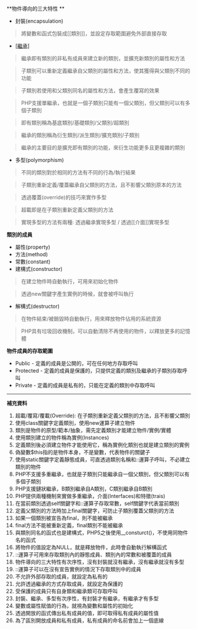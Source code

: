 **物件導向的三大特性	**

- 封裝(encapsulation)

>將變數和函式包裝成[[類別]]，並設定存取範圍避免外部直接存取

- [[繼承]](inheritance)

>繼承即有類別的非私有成員來建立新的類別，並擴充新類別的屬性和方法

>子類別可以重新定義繼承自父類別的屬性和方法，使其獲得與父類別不同的功能

>子類別若使用和父類別同名的屬性和方法，會產生覆寫的效果

>PHP支援單繼承，也就是一個子類別只能有一個父類別，但父類別可以有多個子類別
	
>即有類別稱為基底類別/基礎類別/父類別/超類別
	
>繼承的類別稱為衍生類別/派生類別/擴充類別/子類別
	
>繼承的主要目的是擴充即有類別的功能，來衍生功能更多且更複雜的類別

- 多型(polymorphism)

>不同的類別對於相同的方法有不同的行為/執行結果
	
>子類別重新定義/覆蓋繼承自父類別的方法，且不影響父類別原本的方法
	
>透過覆蓋(override)的技巧來實作多型
	
>超載即是在子類別重新定義父類別的方法
	
>實現多型的方法有兩種: 透過繼承實現多型 / 透過[[介面]]實現多型

**類別的成員**

- 屬性(property)
- 方法(method)
- 常數(constant)
- 建構式(constructor)

>在建立物件時自動執行，可用來初始化物件
	
>透過new關鍵字產生實例的時候，就會被呼叫執行
	
- 解構式(destructor)

>在物件結束/被銷毀時自動執行，用來釋放物件佔用的系統資源

>PHP具有垃圾回收機制，可以自動清除不再使用的物件，以釋放更多的記憶體
	
**物件成員的存取範圍**

- Public - 定義的成員是公開的，可在任何地方存取呼叫
- Protected - 定義的成員是保護的，只提供定義的類別及繼承的子類別存取呼叫
- Private - 定義的成員是私有的，只能在定義的類別中存取呼叫

***

**補充資料**

1. 超載/覆寫/覆載(Override): 在子類別重新定義父類別的方法，且不影響父類別
2. 使用class關鍵字定義類別，使用new運算子建立物件
3. 類別是物件的原型/範本/抽象，需先定義類別才能建立物件/實例/實體
4. 使用類別建立的物件稱為實例(Instances)
5. 定義類別後必須建立物件才能使用它，稱為實例化類別也就是建立類別的實例
6. 偽變數$this指的是物件本身，不是變數，代表物件的關鍵子
7. 使用static關鍵字定義靜態成員，可直透過類別名稱和::運算子呼叫，不必建立類別的物件
8. PHP不支援多重繼承，也就是子類別只能繼承自一個父類別，但父類別可以有多個子類別
9. PHP支援鏈狀繼承，B類別繼承自A類別，C類別繼承自B類別
10. PHP提供兩種機制來實做多重繼承，介面(Interfaces)和特徵(trais)
11. 在當前類別透過self關鍵字和::運算子存取常數，self關鍵字代表當前類別
12. 定義父類別的方法時加上final關鍵字，可防止子類別覆蓋父類別的方法
13. 如果一個類別被宣告為final，則不能被繼承
14. final方法不能被重新定義，final類別不能被繼承
15. 與類別同名的函式也是建構式，PHP5之後使用__consturct()，不使用同物件名的函式
16. 將物件的值設定為NULL，就是釋放物件，此時會自動執行解構函式
17. ::運算子可用來存取類別內的靜態成員、類別內的常數和被覆蓋的成員
18. 物件導向的三大特性有次序性，沒有封裝就沒有繼承，沒有繼承就沒有多型
19. ::運算子可以在沒有宣告實例的情況下存取類別中的成員
20. 不允許外部存取的成員，就設定為私有的
21. 允許透過繼承的方式存取成員，就設定為保護的
22. 受保護的成員只有自身類和繼承類可存取呼叫
23. 封裝、繼承、多型有次序性，有封裝才有繼承，有繼承才有多型
24. 變數或屬性賦值的行為，就視為變數和屬性的初始化
25. 透過開放的函式傳出私有成員的值，即可取得私有成員的屬性值
26. 為了區別開放成員和私有成員，私有成員的命名前會加上一個底線